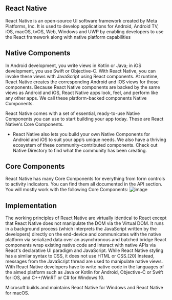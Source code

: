 ## React Native

React Native is an open-source UI software framework created by Meta Platforms, Inc. It is used to develop applications for Android, Android TV, iOS, macOS,
tvOS, Web, Windows and UWP by enabling developers to use the React framework along with native platform capabilities

## Native Components

In Android development, you write views in Kotlin or Java; in iOS development, you use Swift or Objective-C. With React Native, you can invoke these views with JavaScript
using React components. At runtime, React Native creates the corresponding Android and iOS views for those components. Because React Native components are backed by the
same views as Android and iOS, React Native apps look, feel, and perform like any other apps. We call these platform-backed components Native Components.

React Native comes with a set of essential, ready-to-use Native Components you can use to start building your app today. These are React Native's Core Components.

- React Native also lets you build your own Native Components for Android and iOS to suit your app’s unique needs. We also have a thriving ecosystem of these
  community-contributed components. Check out Native Directory to find what the community has been creating.

## Core Components

React Native has many Core Components for everything from form controls to activity indicators. You can find them all documented in the API section. You will
mostly work with the following Core Components:
![image](https://user-images.githubusercontent.com/90922969/172328340-a1b0e545-38b8-4832-b54c-6a15f1f8cfcc.png)

## Implementation

The working principles of React Native are virtually identical to React except that React Native does not manipulate the DOM via the Virtual DOM. It runs in a background process (which interprets the JavaScript written by the developers) directly on the end-device and communicates with the native platform via serialized data over an asynchronous and batched bridge
React components wrap existing native code and interact with native APIs via React's declarative UI paradigm and JavaScript.
While React Native styling has a similar syntax to CSS, it does not use HTML or CSS.[20] Instead, messages from the JavaScript thread are used to manipulate native views. With React Native developers have to write native code in the languages of the aimed platform such as Java or Kotlin for Android, Objective-C or Swift for iOS, and C++/WinRT or C# for Windows 10.

Microsoft builds and maintains React Native for Windows and React Native for macOS.
